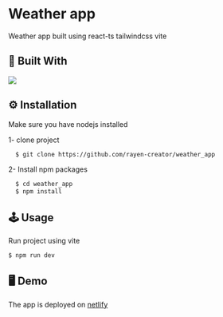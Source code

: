 # Weather app

Weather app built using react-ts tailwindcss  vite

## 🚀 Built With
<a href="https://skillicons.dev">
    <img src="https://skillicons.dev/icons?i=react,tailwindcss,vite,ts" />
  </a>
</p>


## ⚙ Installation

Make sure you have nodejs installed 

1- clone project

```bash
  $ git clone https://github.com/rayen-creator/weather_app
```

2- Install npm packages

```bash
  $ cd weather_app
  $ npm install 
```

    
## 🕹 Usage

Run project using vite
```javascript
$ npm run dev
```
## 🖥 Demo
The app is deployed on [netlify](https://weatherweeeebappp.netlify.app/) 

